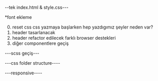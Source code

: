 --tek index.html & style.css---

\*font ekleme

0. reset css css yazmaya başlarken hep yazdıgımız şeyler neden var?
1. header tasarlanacak
2. header refactor edilecek
   farklı browser destekleri
3. diğer componentlere geçiş

---scss geçiş---

---css folder structure----

---responsive----
